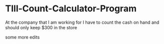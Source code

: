 # TIll-Count-Calculator-Program


At the company that I am working for I have to count the cash on hand and should only keep $300 in the store

some more edits

